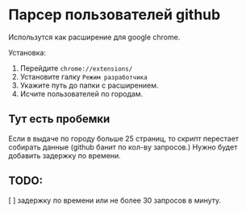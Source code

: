# Парсер пользователей github

Использутся как расширение для google chrome.

Установка: 
1. Перейдите `chrome://extensions/` 
2. Установите галку `Режим разработчика`
3. Укажите путь до папки с расширением.
4. Исчите пользователей по городам.



## Тут есть пробемки

Если в выдаче по городу больше 25 страниц, то скрипт перестает собирать данные (github банит по кол-ву запросов.) Нужно будет добавить задержку по времени.

## TODO:

[ ] задержку по времени или не более 30 запросов в минуту.